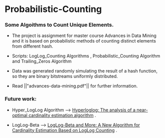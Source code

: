 # Probabilistic-Counting
### Some Algoithms to Count Unique Elements.

- The project is assignment for master course Advances in Data Mining and it is based on probabilistic methods of counting distinct elements from different hash. 

- Scripts: LogLog_Counting Algorithms , Probabilistic_Counting Algorithm and Trailing_Zeros Algorithm

- Data was generated randomly simulating the result of a hash function, so they are binary bitstreams uniformly distributed.

- Read ||"advances-data-mining.pdf"|| for further information.

### Future work: 
- Hyper_LogLog Algorithm --> [Hyperloglog: The analysis of a near-optimal cardinality estimation algorithm](http://algo.inria.fr/flajolet/Publications/FlFuGaMe07.pdf) .

- LogLog-Beta --> [LogLog-Beta and More: A New Algorithm for Cardinality Estimation Based on LogLog Counting](https://arxiv.org/pdf/1612.02284) .

